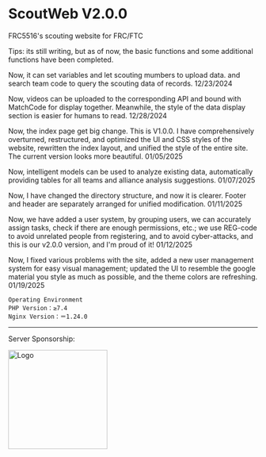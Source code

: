 # ScoutWeb V2.0.0
FRC5516's scouting website for FRC/FTC

Tips: its still writing, but as of now, the basic functions and some additional functions have been completed.

Now, it can set variables and let scouting mumbers to upload data.
and search team code to query the scouting data of records. 12/23/2024

Now, videos can be uploaded to the corresponding API and bound with MatchCode for display together. Meanwhile, the style of the data display section is easier for humans to read. 12/28/2024

Now, the index page get big change. This is V1.0.0. I have comprehensively overturned, restructured, and optimized the UI and CSS styles of the website, rewritten the index layout, and unified the style of the entire site. The current version looks more beautiful. 01/05/2025

Now, intelligent models can be used to analyze existing data, automatically providing tables for all teams and alliance analysis suggestions. 01/07/2025

Now, I have changed the directory structure, and now it is clearer. Footer and header are separately arranged for unified modification. 01/11/2025

Now, we have added a user system, by grouping users, we can accurately assign tasks, check if there are enough permissions, etc.; we use REG-code to avoid unrelated people from registering, and to avoid cyber-attacks, and this is our v2.0.0 version, and I'm proud of it! 01/12/2025

Now, I fixed various problems with the site, added a new user management system for easy visual management; updated the UI to resemble the google material you style as much as possible, and the theme colors are refreshing. 01/19/2025
<br>

    Operating Environment
    PHP Version：≥7.4
    Nginx Version：＝1.24.0

<hr>
<footer>
    <div class="footer-content">
        <div class="footer-sponsor">
            <p>Server Sponsorship: </p>
        </div>
        <div class="footer-logo">
            <img src="https://api4.lfcup.cn/files/logo2.png" alt="Logo" class="logo" width="200" height="auto">
        </div>
    </div>
</footer>

